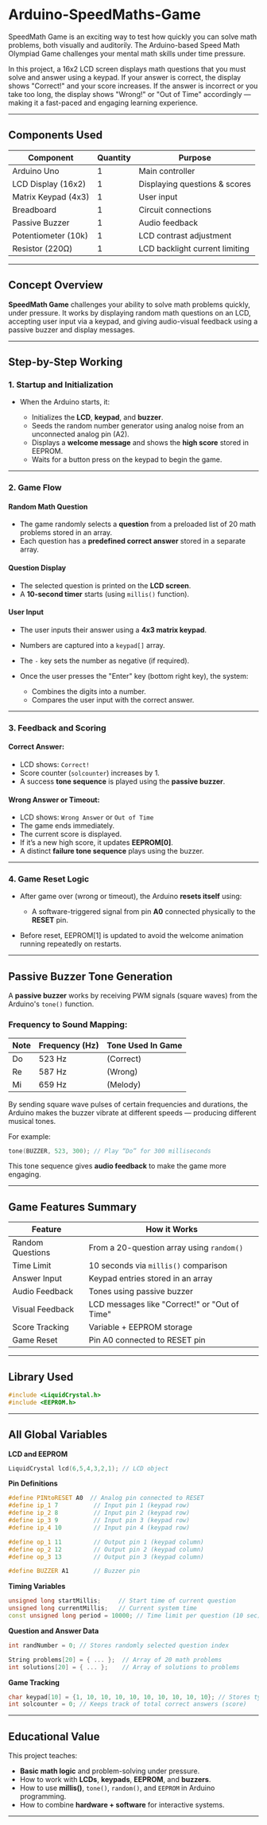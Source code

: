 # Arduino-SpeedMaths-Game

SpeedMath Game is an exciting way to test how quickly you can solve math problems, both visually and auditorily. The Arduino-based Speed Math Olympiad Game challenges your mental math skills under time pressure.

In this project, a 16x2 LCD screen displays math questions that you must solve and answer using a keypad. If your answer is correct, the display shows "Correct!" and your score increases. If the answer is incorrect or you take too long, the display shows "Wrong!" or "Out of Time" accordingly — making it a fast-paced and engaging learning experience.

---

## Components Used 

| Component           | Quantity | Purpose                        |
| ------------------- | -------- | ------------------------------ |
| Arduino Uno         | 1        | Main controller                |
| LCD Display (16x2)  | 1        | Displaying questions & scores  |
| Matrix Keypad (4x3) | 1        | User input                     |
| Breadboard          | 1        | Circuit connections            |
| Passive Buzzer      | 1        | Audio feedback                 |
| Potentiometer (10k) | 1        | LCD contrast adjustment        |
| Resistor (220Ω)     | 1        | LCD backlight current limiting |

---

##  Concept Overview

**SpeedMath Game** challenges your ability to solve math problems quickly, under pressure. It works by displaying random math questions on an LCD, accepting user input via a keypad, and giving audio-visual feedback using a passive buzzer and display messages.

---

##  Step-by-Step Working

### 1. **Startup and Initialization**

* When the Arduino starts, it:

  * Initializes the **LCD**, **keypad**, and **buzzer**.
  * Seeds the random number generator using analog noise from an unconnected analog pin (A2).
  * Displays a **welcome message** and shows the **high score** stored in EEPROM.
  * Waits for a button press on the keypad to begin the game.

---

### 2. **Game Flow**

####  Random Math Question

* The game randomly selects a **question** from a preloaded list of 20 math problems stored in an array.
* Each question has a **predefined correct answer** stored in a separate array.

####  Question Display

* The selected question is printed on the **LCD screen**.
* A **10-second timer** starts (using `millis()` function).

####  User Input

* The user inputs their answer using a **4x3 matrix keypad**.
* Numbers are captured into a `keypad[]` array.
* The `-` key sets the number as negative (if required).
* Once the user presses the "Enter" key (bottom right key), the system:

  * Combines the digits into a number.
  * Compares the user input with the correct answer.

---

### 3. **Feedback and Scoring**

#### Correct Answer:

* LCD shows: `Correct!`
* Score counter (`solcounter`) increases by 1.
* A success **tone sequence** is played using the **passive buzzer**.

#### Wrong Answer or Timeout:

* LCD shows: `Wrong Answer` or `Out of Time`
* The game ends immediately.
* The current score is displayed.
* If it’s a new high score, it updates **EEPROM\[0]**.
* A distinct **failure tone sequence** plays using the buzzer.

---

### 4. **Game Reset Logic**

* After game over (wrong or timeout), the Arduino **resets itself** using:

  * A software-triggered signal from pin **A0** connected physically to the **RESET** pin.
* Before reset, EEPROM\[1] is updated to avoid the welcome animation running repeatedly on restarts.

---

## Passive Buzzer Tone Generation

A **passive buzzer** works by receiving PWM signals (square waves) from the Arduino's `tone()` function.

### Frequency to Sound Mapping:

| Note | Frequency (Hz) | Tone Used In Game |
| ---- | -------------- | ----------------- |
| Do   | 523 Hz         |   (Correct)       |
| Re   | 587 Hz         |   (Wrong)         |
| Mi   | 659 Hz         |    (Melody)       |

By sending square wave pulses of certain frequencies and durations, the Arduino makes the buzzer vibrate at different speeds — producing different musical tones.

For example:

```cpp
tone(BUZZER, 523, 300); // Play “Do” for 300 milliseconds
```

This tone sequence gives **audio feedback** to make the game more engaging.

---

## Game Features Summary

| Feature          | How it Works                                  |
| ---------------- | --------------------------------------------- |
| Random Questions | From a 20-question array using `random()`     |
| Time Limit       | 10 seconds via `millis()` comparison          |
| Answer Input     | Keypad entries stored in an array             |
| Audio Feedback   | Tones using passive buzzer                    |
| Visual Feedback  | LCD messages like "Correct!" or "Out of Time" |
| Score Tracking   | Variable + EEPROM storage                     |
| Game Reset       | Pin A0 connected to RESET pin                 |

---

## Library Used 

```cpp
#include <LiquidCrystal.h>
#include <EEPROM.h>
```

---

## All Global Variables 

**LCD and EEPROM**

```cpp
LiquidCrystal lcd(6,5,4,3,2,1); // LCD object
```

 **Pin Definitions**

```cpp
#define PINtoRESET A0  // Analog pin connected to RESET
#define ip_1 7          // Input pin 1 (keypad row)
#define ip_2 8          // Input pin 2 (keypad row)
#define ip_3 9          // Input pin 3 (keypad row)
#define ip_4 10         // Input pin 4 (keypad row)

#define op_1 11         // Output pin 1 (keypad column)
#define op_2 12         // Output pin 2 (keypad column)
#define op_3 13         // Output pin 3 (keypad column)

#define BUZZER A1       // Buzzer pin
```

 **Timing Variables**

```cpp
unsigned long startMillis;     // Start time of current question
unsigned long currentMillis;   // Current system time
const unsigned long period = 10000; // Time limit per question (10 sec)
```
**Question and Answer Data**

```cpp
int randNumber = 0; // Stores randomly selected question index

String problems[20] = { ... };  // Array of 20 math problems
int solutions[20] = { ... };    // Array of solutions to problems
```

**Game Tracking**

```cpp
char keypad[10] = {1, 10, 10, 10, 10, 10, 10, 10, 10, 10}; // Stores typed digits
int solcounter = 0; // Keeps track of total correct answers (score)
```

---


## Educational Value

This project teaches:

* **Basic math logic** and problem-solving under pressure.
* How to work with **LCDs**, **keypads**, **EEPROM**, and **buzzers**.
* How to use **millis()**, `tone()`, `random()`, and `EEPROM` in Arduino programming.
* How to combine **hardware + software** for interactive systems.

---

